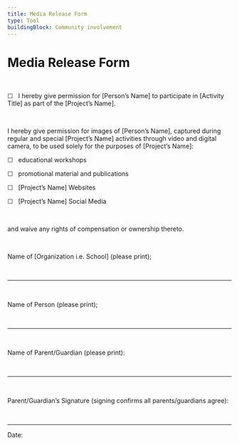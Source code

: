 ```yaml
---
title: Media Release Form
type: Tool
buildingBlock: Community involvement
---
```



# Media Release Form

 

☐   I hereby give permission for \[Person’s Name] to participate in \[Activity Title] as part of the \[Project’s Name].

 

I hereby give permission for images of \[Person’s Name], captured during regular and special \[Project’s Name] activities through video and digital camera, to be used solely for the purposes of \[Project’s Name]:

☐   educational workshops

☐   promotional material and publications

☐   \[Project’s Name] Websites

☐   \[Project’s Name] Social Media

 

and waive any rights of compensation or ownership thereto.

 

[](<>)Name of \[Organization i.e. School] (please print);                                     

 

- - -

 

Name of Person (please print);

 

- - -

 

Name of Parent/Guardian (please print):

 

- - -

 

Parent/Guardian’s Signature (signing confirms all parents/guardians agree):

 

- - -

Date: 

<!--EndFragment-->